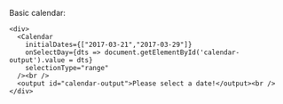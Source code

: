 Basic calendar:

    <div>
      <Calendar
        initialDates={["2017-03-21","2017-03-29"]}
        onSelectDay={dts => document.getElementById('calendar-output').value = dts}
        selectionType="range"
      /><br />
      <output id="calendar-output">Please select a date!</output><br />
    </div>
